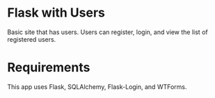 Flask with Users
================

Basic site that has users. Users can register, login, and view the list
of registered users.

Requirements
============

This app uses Flask, SQLAlchemy, Flask-Login, and WTForms.

